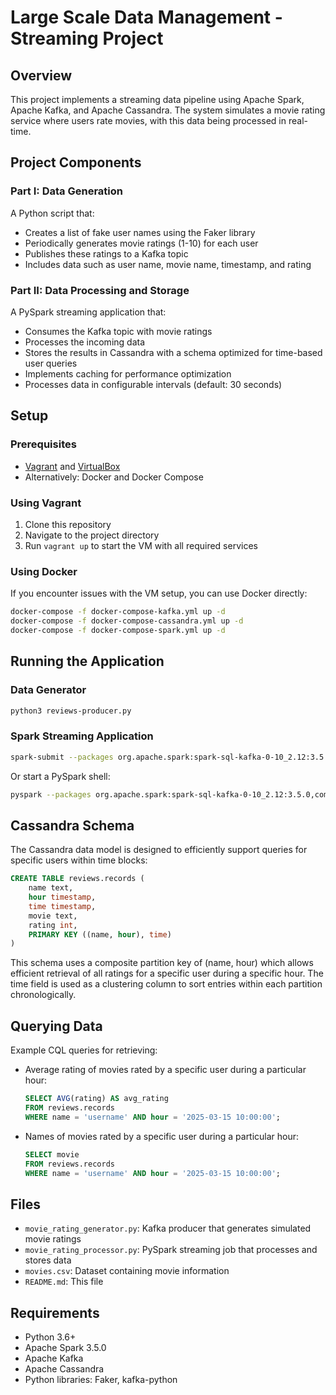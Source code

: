 # Large Scale Data Management - Streaming Project

## Overview

This project implements a streaming data pipeline using Apache Spark, Apache Kafka, and Apache Cassandra. The system simulates a movie rating service where users rate movies, with this data being processed in real-time.

## Project Components

### Part I: Data Generation

A Python script that:

- Creates a list of fake user names using the Faker library
- Periodically generates movie ratings (1-10) for each user
- Publishes these ratings to a Kafka topic
- Includes data such as user name, movie name, timestamp, and rating

### Part II: Data Processing and Storage

A PySpark streaming application that:

- Consumes the Kafka topic with movie ratings
- Processes the incoming data
- Stores the results in Cassandra with a schema optimized for time-based user queries
- Implements caching for performance optimization
- Processes data in configurable intervals (default: 30 seconds)

## Setup

### Prerequisites

- [Vagrant](https://www.vagrantfile.org/) and [VirtualBox](https://www.virtualbox.org/)
- Alternatively: Docker and Docker Compose

### Using Vagrant

1. Clone this repository
2. Navigate to the project directory
3. Run `vagrant up` to start the VM with all required services

### Using Docker

If you encounter issues with the VM setup, you can use Docker directly:

```bash
docker-compose -f docker-compose-kafka.yml up -d
docker-compose -f docker-compose-cassandra.yml up -d
docker-compose -f docker-compose-spark.yml up -d
```

## Running the Application

### Data Generator

```bash
python3 reviews-producer.py
```

### Spark Streaming Application

```bash
spark-submit --packages org.apache.spark:spark-sql-kafka-0-10_2.12:3.5.0,com.datastax.spark:spark-cassandra-connector_2.12:3.0.0 reviews-consumer.py
```

Or start a PySpark shell:

```bash
pyspark --packages org.apache.spark:spark-sql-kafka-0-10_2.12:3.5.0,com.datastax.spark:spark-cassandra-connector_2.12:3.0.0
```

## Cassandra Schema

The Cassandra data model is designed to efficiently support queries for specific users within time blocks:

```sql
CREATE TABLE reviews.records (
    name text,
    hour timestamp,
    time timestamp,
    movie text,
    rating int,
    PRIMARY KEY ((name, hour), time)
)
```

This schema uses a composite partition key of (name, hour) which allows efficient retrieval of all ratings for a specific user during a specific hour. The time field is used as a clustering column to sort entries within each partition chronologically.

## Querying Data

Example CQL queries for retrieving:

- Average rating of movies rated by a specific user during a particular hour:

  ```sql
  SELECT AVG(rating) AS avg_rating
  FROM reviews.records
  WHERE name = 'username' AND hour = '2025-03-15 10:00:00';
  ```

- Names of movies rated by a specific user during a particular hour:
  ```sql
  SELECT movie
  FROM reviews.records
  WHERE name = 'username' AND hour = '2025-03-15 10:00:00';
  ```

## Files

- `movie_rating_generator.py`: Kafka producer that generates simulated movie ratings
- `movie_rating_processor.py`: PySpark streaming job that processes and stores data
- `movies.csv`: Dataset containing movie information
- `README.md`: This file

## Requirements

- Python 3.6+
- Apache Spark 3.5.0
- Apache Kafka
- Apache Cassandra
- Python libraries: Faker, kafka-python
